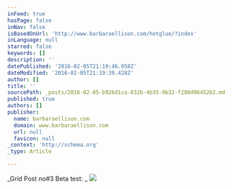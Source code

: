 ```yaml
---
inFeed: true
hasPage: false
inNav: false
isBasedOnUrl: 'http://www.barbaraellison.com/hotglue/?index'
inLanguage: null
starred: false
keywords: []
description: ''
datePublished: '2016-02-05T21:19:46.058Z'
dateModified: '2016-02-05T21:19:39.428Z'
author: []
title: ''
sourcePath: _posts/2016-02-05-b926d1ca-832b-4b35-9b32-f288d06452b2.md
published: true
authors: []
publisher:
  name: barbaraellison.com
  domain: www.barbaraellison.com
  url: null
  favicon: null
_context: 'http://schema.org'
_type: Article

---
```

_Grid Post no\#3 Beta test: _
![](http://www.barbaraellison.com/hotglue/?index.head.143118050642)